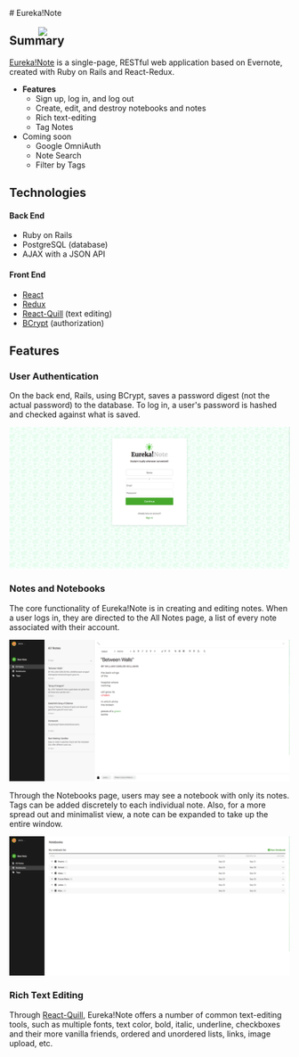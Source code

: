 <img src="https://raw.githubusercontent.com/MattVanLaw/Eureka-Note/master/app/assets/images/idea-128.ico" width="50px" style="margin: 0px 0px -50px 52px; display: block"/>
# Eureka!Note

## Summary
[Eureka!Note](https://eureka-note.herokuapp.com "Eureka! Live") is a single-page, RESTful web application based on Evernote, created with Ruby on Rails and React-Redux.

* **Features**
  * Sign up, log in, and log out
  * Create, edit, and destroy notebooks and notes
  * Rich text-editing
  * Tag Notes
* Coming soon
  * Google OmniAuth
  * Note Search
  * Filter by Tags

## Technologies
#### Back End
* Ruby on Rails
* PostgreSQL (database)
* AJAX with a JSON API

#### Front End
* [React](https://reactjs.org/)
* [Redux](https://redux.js.org/)
* [React-Quill](https://github.com/zenoamaro/react-quill) (text editing)
* [BCrypt](https://github.com/codahale/bcrypt-ruby) (authorization)

## Features
### User Authentication
On the back end, Rails, using BCrypt, saves a password digest (not the actual password) to the database. To log in, a user's password is hashed and checked against what is saved.

![Signup Form](https://github.com/MattVanLaw/Eureka-Note/blob/master/app/assets/images/signup.png?raw=true)

### Notes and Notebooks
The core functionality of Eureka!Note is in creating and editing notes. When a user logs in, they are directed to the All Notes page, a list of every note associated with their account.

![All Notes Page](https://github.com/MattVanLaw/Eureka-Note/blob/master/app/assets/images/all-notes.png?raw=true)

Through the Notebooks page, users may see a notebook with only its notes. Tags can be added discretely to each individual note. Also, for a more spread out and minimalist view, a note can be expanded to take up the entire window.

![Notebooks Page](https://github.com/MattVanLaw/Eureka-Note/blob/master/app/assets/images/notebooks.png?raw=true)

### Rich Text Editing
Through [React-Quill](https://github.com/zenoamaro/react-quill), Eureka!Note offers a number of common text-editing tools, such as multiple fonts, text color, bold, italic, underline, checkboxes and their more vanilla friends, ordered and unordered lists, links, image upload, etc.
